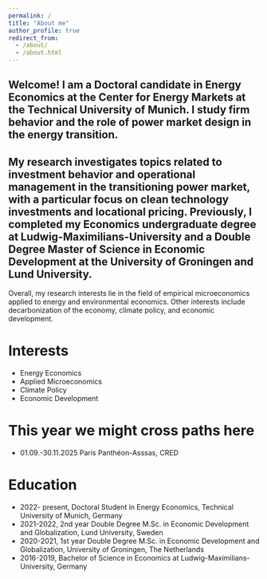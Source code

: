 ```yaml
---
permalink: /
title: "About me"
author_profile: true
redirect_from: 
  - /about/
  - /about.html
---
```


Welcome! I am a Doctoral candidate in Energy Economics at the Center for Energy Markets at the Technical University of Munich. I study firm behavior and the role of power market design in the energy transition. 
---
My research investigates topics related to investment behavior and operational management in the transitioning power market, with a particular focus on clean technology investments and locational pricing. Previously, I completed my Economics undergraduate degree at Ludwig-Maximilians-University and a Double Degree Master of Science in Economic Development at the University of Groningen and Lund University. 
---
Overall, my research interests lie in the field of empirical microeconomics applied to energy and environmental economics. Other interests include decarbonization of the economy, climate policy, and economic development.

Interests
======
- Energy Economics
- Applied Microeconomics
- Climate Policy
- Economic Development

This year we might cross paths here
======
- 01.09.-30.11.2025 Paris Panthéon-Asssas, CRED

Education
======
- 2022- present, Doctoral Student in Energy Economics, Technical University of Munich, Germany
- 2021-2022, 2nd year Double Degree M.Sc. in Economic Development and Globalization, Lund University, Sweden 
- 2020-2021, 1st year Double Degree M.Sc. in Economic Development and Globalization, University of Groningen, The Netherlands 
- 2016-2019, Bachelor of Science in Economics at Ludwig-Maximilians-University, Germany
